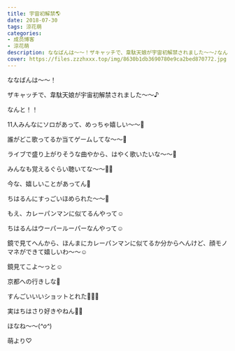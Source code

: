 ```yaml
---
title: 宇宙初解禁🌎
date: 2018-07-30
tags: 涼花萌
categories: 
- 成员博客
- 涼花萌
description: ななばんは〜〜！ザキャッチで、韋駄天娘が宇宙初解禁されました〜〜♪なんと！！11人みんなにソロがあって、めっちゃ嬉しい〜〜💓誰がどこ歌ってるか当てゲームしてな...
cover: https://files.zzzhxxx.top/img/8630b1db3690780e9ca2bed870772.jpg 
---
```






ななばんは〜〜！




ザキャッチで、韋駄天娘が宇宙初解禁されました〜〜♪




なんと！！

11人みんなにソロがあって、めっちゃ嬉しい〜〜💓




誰がどこ歌ってるか当てゲームしてな〜〜💓




ライブで盛り上がりそうな曲やから、はやく歌いたいな〜〜💓




みんなも覚えるぐらい聴いてな〜〜👂🏻










今な、嬉しいことがあってん💓


ちはるんにすっごいほめられた〜〜💓





もえ、カレーパンマンに似てるんやって☺️



ちはるんはウーパールーパーなんやって☺️





鏡で見てへんから、ほんまにカレーパンマンに似てるか分からへんけど、顔モノマネができて嬉しいわ〜〜☺️





鏡見てこよ〜っと☺️









京都への行きしな💓






すんごいいいショットとれた💓💓💓


実はちはさり好きやねん🙈💓







ほなね〜〜(*^o^*)




萌より♡



